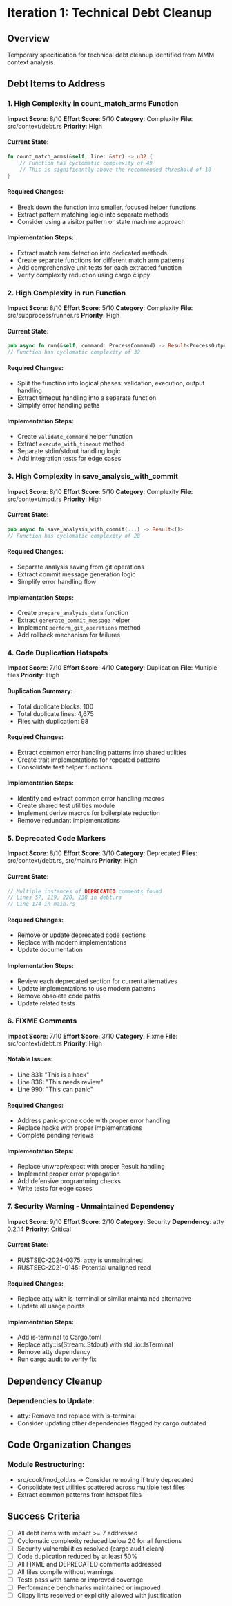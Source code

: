 # Iteration 1: Technical Debt Cleanup

## Overview
Temporary specification for technical debt cleanup identified from MMM context analysis.

## Debt Items to Address

### 1. High Complexity in count_match_arms Function
**Impact Score**: 8/10
**Effort Score**: 5/10
**Category**: Complexity
**File**: src/context/debt.rs
**Priority**: High

#### Current State:
```rust
fn count_match_arms(&self, line: &str) -> u32 {
    // Function has cyclomatic complexity of 49
    // This is significantly above the recommended threshold of 10
}
```

#### Required Changes:
- Break down the function into smaller, focused helper functions
- Extract pattern matching logic into separate methods
- Consider using a visitor pattern or state machine approach

#### Implementation Steps:
- Extract match arm detection into dedicated methods
- Create separate functions for different match arm patterns
- Add comprehensive unit tests for each extracted function
- Verify complexity reduction using cargo clippy

### 2. High Complexity in run Function
**Impact Score**: 8/10
**Effort Score**: 5/10
**Category**: Complexity
**File**: src/subprocess/runner.rs
**Priority**: High

#### Current State:
```rust
pub async fn run(&self, command: ProcessCommand) -> Result<ProcessOutput>
// Function has cyclomatic complexity of 32
```

#### Required Changes:
- Split the function into logical phases: validation, execution, output handling
- Extract timeout handling into a separate function
- Simplify error handling paths

#### Implementation Steps:
- Create `validate_command` helper function
- Extract `execute_with_timeout` method
- Separate stdin/stdout handling logic
- Add integration tests for edge cases

### 3. High Complexity in save_analysis_with_commit
**Impact Score**: 8/10
**Effort Score**: 5/10
**Category**: Complexity
**File**: src/context/mod.rs
**Priority**: High

#### Current State:
```rust
pub async fn save_analysis_with_commit(...) -> Result<()>
// Function has cyclomatic complexity of 28
```

#### Required Changes:
- Separate analysis saving from git operations
- Extract commit message generation logic
- Simplify error handling flow

#### Implementation Steps:
- Create `prepare_analysis_data` function
- Extract `generate_commit_message` helper
- Implement `perform_git_operations` method
- Add rollback mechanism for failures

### 4. Code Duplication Hotspots
**Impact Score**: 7/10
**Effort Score**: 4/10
**Category**: Duplication
**File**: Multiple files
**Priority**: High

#### Duplication Summary:
- Total duplicate blocks: 100
- Total duplicate lines: 4,675
- Files with duplication: 98

#### Required Changes:
- Extract common error handling patterns into shared utilities
- Create trait implementations for repeated patterns
- Consolidate test helper functions

#### Implementation Steps:
- Identify and extract common error handling macros
- Create shared test utilities module
- Implement derive macros for boilerplate reduction
- Remove redundant implementations

### 5. Deprecated Code Markers
**Impact Score**: 8/10
**Effort Score**: 3/10
**Category**: Deprecated
**Files**: src/context/debt.rs, src/main.rs
**Priority**: High

#### Current State:
```rust
// Multiple instances of DEPRECATED comments found
// Lines 57, 219, 220, 238 in debt.rs
// Line 174 in main.rs
```

#### Required Changes:
- Remove or update deprecated code sections
- Replace with modern implementations
- Update documentation

#### Implementation Steps:
- Review each deprecated section for current alternatives
- Update implementations to use modern patterns
- Remove obsolete code paths
- Update related tests

### 6. FIXME Comments
**Impact Score**: 7/10
**Effort Score**: 3/10
**Category**: Fixme
**File**: src/context/debt.rs
**Priority**: High

#### Notable Issues:
- Line 831: "This is a hack"
- Line 836: "This needs review"
- Line 990: "This can panic"

#### Required Changes:
- Address panic-prone code with proper error handling
- Replace hacks with proper implementations
- Complete pending reviews

#### Implementation Steps:
- Replace unwrap/expect with proper Result handling
- Implement proper error propagation
- Add defensive programming checks
- Write tests for edge cases

### 7. Security Warning - Unmaintained Dependency
**Impact Score**: 9/10
**Effort Score**: 2/10
**Category**: Security
**Dependency**: atty 0.2.14
**Priority**: Critical

#### Current State:
- RUSTSEC-2024-0375: `atty` is unmaintained
- RUSTSEC-2021-0145: Potential unaligned read

#### Required Changes:
- Replace atty with is-terminal or similar maintained alternative
- Update all usage points

#### Implementation Steps:
- Add is-terminal to Cargo.toml
- Replace atty::is(Stream::Stdout) with std::io::IsTerminal
- Remove atty dependency
- Run cargo audit to verify fix

## Dependency Cleanup

### Dependencies to Update:
- atty: Remove and replace with is-terminal
- Consider updating other dependencies flagged by cargo outdated

## Code Organization Changes

### Module Restructuring:
- src/cook/mod_old.rs → Consider removing if truly deprecated
- Consolidate test utilities scattered across multiple test files
- Extract common patterns from hotspot files

## Success Criteria
- [ ] All debt items with impact >= 7 addressed
- [ ] Cyclomatic complexity reduced below 20 for all functions
- [ ] Security vulnerabilities resolved (cargo audit clean)
- [ ] Code duplication reduced by at least 50%
- [ ] All FIXME and DEPRECATED comments addressed
- [ ] All files compile without warnings
- [ ] Tests pass with same or improved coverage
- [ ] Performance benchmarks maintained or improved
- [ ] Clippy lints resolved or explicitly allowed with justification